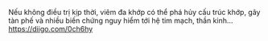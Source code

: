 Nếu không điều trị kịp thời, viêm đa khớp có thể phá hủy cấu trúc khớp, gây tàn phế và nhiều biến chứng nguy hiểm tới hệ tim mạch, thần kinh…
https://diigo.com/0ch6hy
